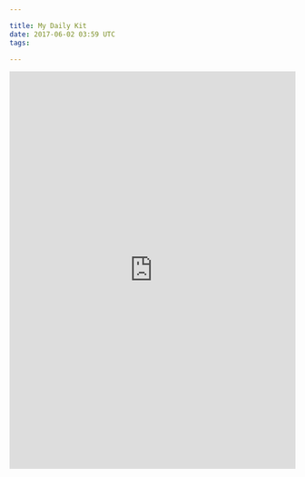 ```yaml
---

title: My Daily Kit
date: 2017-06-02 03:59 UTC
tags: 

---
```


<iframe src="https://kit.com/embed?url=https%3A%2F%2Fkit.com%2FAustenMyers%2Fdaily-kit" style="display: block; border: 0px; margin: 0 auto; width: 100%; height: 100vw; max-width: 700px; max-height: 700px" scrolling="no"></iframe>
